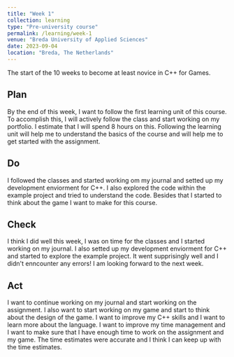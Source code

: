 ```yaml
---
title: "Week 1"
collection: learning
type: "Pre-university course"
permalink: /learning/week-1
venue: "Breda University of Applied Sciences"
date: 2023-09-04
location: "Breda, The Netherlands"
---
```


The start of the 10 weeks to become at least novice in C++ for Games.

## Plan

<!---
NOTE: Fill this section in at the beginning of the week!

What do you plan to do this week? What new knowledge do you want to acquire? Do you want to follow any of the learning units for the course? Do you want to work on the assignment for the course? How much time do you estimate you will spend on these tasks?
-->

By the end of this week, I want to follow the first learning unit of this course. To accomplish this, I will actively follow the class and start working on my portfolio. I estimate that I will spend 8 hours on this. Following the learning unit will help me to understand the basics of the course and will help me to get started with the assignment.

## Do

<!---
NOTE: Fill this in during the week.

What were you actually able to accomplish? Was it more or less than what you planned? Was the amount of time you thought you would spend on it accurate? If not, what took longer than you thought it would?

Provide as much context as possible. Use code snippets or take screenshots of what you were able to accomplish. Please provide references to any additional sources of information that helped you.
-->

I followed the classes and started working om my journal and setted up my development enviorment for C++. I also explored the code within the example project and tried to understand the code. Besides that I started to think about the game I want to make for this course.

## Check

<!---
Note: Fill this in at the end of the week.

What went well? What didn't go so well? What was the most important thing you learned this week?

Did you receive any feedback from the lecturer or your peers? If so, what was that feedback? Were you able to incorporate that feedback?

Did you give anyone else feedback? Who did you give feedback to? How did they respond to your feedback?

NOTE: Any source of feedback is feedback!
-->

I think I did well this week, I was on time for the classes and I started working on my journal. I also setted up my development enviorment for C++ and started to explore the example project. It went supprisingly well and I didn't enncounter any errors! I am looking forward to the next week.

## Act

<!---
Note: Fill this in at the end of the week.

What action points can you identify from this week? What would you like to improve? What would you like to continue to strengthen?

If your planned time estimates were not accurate, what would you do to improve them?
-->

I want to continue working on my journal and start working on the assignment. I also want to start working on my game and start to think about the design of the game. I want to improve my C++ skills and I want to learn more about the language. I want to improve my time management and I want to make sure that I have enough time to work on the assignment and my game. The time estimates were accurate and I think I can keep up with the time estimates.
